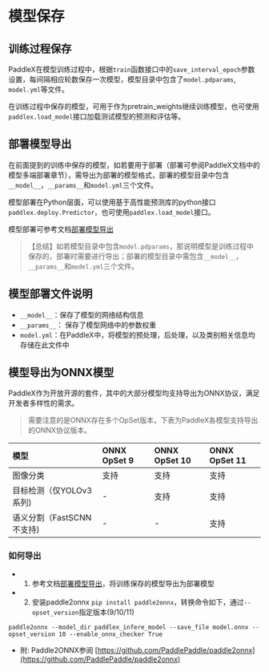 # 模型保存

## 训练过程保存

PaddleX在模型训练过程中，根据`train`函数接口中的`save_interval_epoch`参数设置，每间隔相应轮数保存一次模型，模型目录中包含了`model.pdparams`, `model.yml`等文件。

在训练过程中保存的模型，可用于作为pretrain_weights继续训练模型，也可使用`paddlex.load_model`接口加载测试模型的预测和评估等。

## 部署模型导出

在前面提到的训练中保存的模型，如若要用于部署（部署可参阅PaddleX文档中的模型多端部署章节），需导出为部署的模型格式，部署的模型目录中包含`__model__`，`__params__`和`model.yml`三个文件。

模型部署在Python层面，可以使用基于高性能预测库的python接口`paddlex.deploy.Predictor`，也可使用`paddlex.load_model`接口。

模型部署可参考文档[部署模型导出](../deploy/export_model.md)

> 【总结】如若模型目录中包含`model.pdparams`，那说明模型是训练过程中保存的，部署时需要进行导出；部署的模型目录中需包含`__model__`，`__params__`和`model.yml`三个文件。

## 模型部署文件说明

- `__model__`：保存了模型的网络结构信息
- `__params__`： 保存了模型网络中的参数权重
- `model.yml`：在PaddleX中，将模型的预处理，后处理，以及类别相关信息均存储在此文件中

## 模型导出为ONNX模型

PaddleX作为开放开源的套件，其中的大部分模型均支持导出为ONNX协议，满足开发者多样性的需求。
> 需要注意的是ONNX存在多个OpSet版本，下表为PaddleX各模型支持导出的ONNX协议版本。

| 模型 | ONNX OpSet 9 | ONNX OpSet 10 | ONNX OpSet 11 |
| :--- | :----------- | :-----------  | :------------ |
| 图像分类 | 支持 |  支持 | 支持 |
| 目标检测（仅YOLOv3系列) | - | 支持 | 支持 |
| 语义分割（FastSCNN不支持) | - | - | 支持 |

### 如何导出

- 1. 参考文档[部署模型导出](../deploy/eport_model.md)，将训练保存的模型导出为部署模型  
- 2. 安装paddle2onnx `pip install paddle2onnx`，转换命令如下，通过`--opset_version`指定版本(9/10/11)

```
paddle2onnx --model_dir paddlex_infere_model --save_file model.onnx --opset_version 10 --enable_onnx_checker True
```

- 附: Paddle2ONNX参阅 [https://github.com/PaddlePaddle/paddle2onnx](https://github.com/PaddlePaddle/paddle2onnx)

